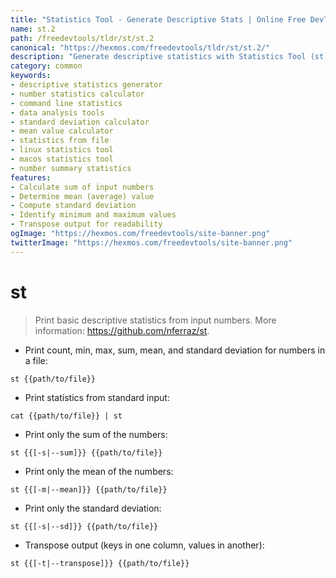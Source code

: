 ```yaml
---
title: "Statistics Tool - Generate Descriptive Stats | Online Free DevTools by Hexmos"
name: st.2
path: /freedevtools/tldr/st/st.2
canonical: "https://hexmos.com/freedevtools/tldr/st/st.2/"
description: "Generate descriptive statistics with Statistics Tool (st). Calculate mean, sum, standard deviation, and more from data. Free online tool, no registration required."
category: common
keywords:
- descriptive statistics generator
- number statistics calculator
- command line statistics
- data analysis tools
- standard deviation calculator
- mean value calculator
- statistics from file
- linux statistics tool
- macos statistics tool
- number summary statistics
features:
- Calculate sum of input numbers
- Determine mean (average) value
- Compute standard deviation
- Identify minimum and maximum values
- Transpose output for readability
ogImage: "https://hexmos.com/freedevtools/site-banner.png"
twitterImage: "https://hexmos.com/freedevtools/site-banner.png"
---
```


# st

> Print basic descriptive statistics from input numbers.
> More information: <https://github.com/nferraz/st>.

- Print count, min, max, sum, mean, and standard deviation for numbers in a file:

`st {{path/to/file}}`

- Print statistics from standard input:

`cat {{path/to/file}} | st`

- Print only the sum of the numbers:

`st {{[-s|--sum]}} {{path/to/file}}`

- Print only the mean of the numbers:

`st {{[-m|--mean]}} {{path/to/file}}`

- Print only the standard deviation:

`st {{[-s|--sd]}} {{path/to/file}}`

- Transpose output (keys in one column, values in another):

`st {{[-t|--transpose]}} {{path/to/file}}`
